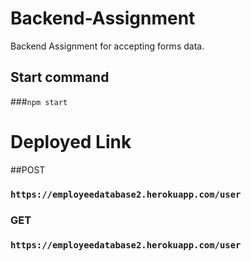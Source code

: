# Backend-Assignment
Backend  Assignment for accepting forms data.


## Start command
###`npm start`

# Deployed Link
##POST
### `https://employeedatabase2.herokuapp.com/user`

### GET 
### `https://employeedatabase2.herokuapp.com/user`
